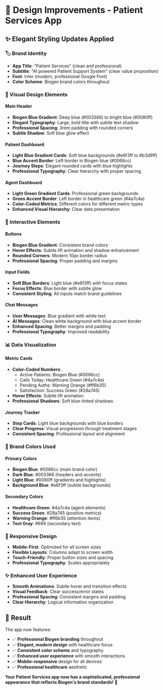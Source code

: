 # 🎨 Design Improvements - Patient Services App

## ✨ **Elegant Styling Updates Applied**

### **🏷️ Brand Identity**
- **App Title**: "Patient Services" (clean and professional)
- **Subtitle**: "AI powered Patient Support System" (clear value proposition)
- **Font**: Inter (modern, professional Google Font)
- **Color Scheme**: Biogen brand colors throughout

### **🎨 Visual Design Elements**

#### **Main Header**
- **Biogen Blue Gradient**: Deep blue (#003366) to bright blue (#0080ff)
- **Elegant Typography**: Large, bold title with subtle text shadow
- **Professional Spacing**: 3rem padding with rounded corners
- **Subtle Shadow**: Soft blue glow effect

#### **Patient Dashboard**
- **Light Blue Gradient Cards**: Soft blue backgrounds (#e6f3ff to #b3d9ff)
- **Blue Accent Border**: Left border in Biogen blue (#0066cc)
- **Journey Steps**: Elegant rounded cards with blue highlights
- **Professional Typography**: Clear hierarchy with proper spacing

#### **Agent Dashboard**
- **Light Green Gradient Cards**: Professional green backgrounds
- **Green Accent Border**: Left border in healthcare green (#4a7c4a)
- **Color-Coded Metrics**: Different colors for different metric types
- **Enhanced Visual Hierarchy**: Clear data presentation

### **🎯 Interactive Elements**

#### **Buttons**
- **Biogen Blue Gradient**: Consistent brand colors
- **Hover Effects**: Subtle lift animation and shadow enhancement
- **Rounded Corners**: Modern 10px border radius
- **Professional Spacing**: Proper padding and margins

#### **Input Fields**
- **Soft Blue Borders**: Light blue (#e6f3ff) with focus states
- **Focus Effects**: Blue border with subtle glow
- **Consistent Styling**: All inputs match brand guidelines

#### **Chat Messages**
- **User Messages**: Blue gradient with white text
- **AI Messages**: Clean white background with blue accent border
- **Enhanced Spacing**: Better margins and padding
- **Professional Typography**: Improved readability

### **📊 Data Visualization**

#### **Metric Cards**
- **Color-Coded Numbers**: 
  - Active Patients: Biogen Blue (#0066cc)
  - Calls Today: Healthcare Green (#4a7c4a)
  - Pending Auths: Warning Orange (#ff6b35)
  - Satisfaction: Success Green (#28a745)
- **Hover Effects**: Subtle lift animation
- **Professional Shadows**: Soft blue-tinted shadows

#### **Journey Tracker**
- **Step Cards**: Light blue backgrounds with blue borders
- **Clear Progress**: Visual progression through treatment stages
- **Consistent Spacing**: Professional layout and alignment

### **🎨 Brand Colors Used**

#### **Primary Colors**
- **Biogen Blue**: #0066cc (main brand color)
- **Dark Blue**: #003366 (headers and accents)
- **Light Blue**: #0080ff (gradients and highlights)
- **Background Blue**: #e6f3ff (subtle backgrounds)

#### **Secondary Colors**
- **Healthcare Green**: #4a7c4a (agent elements)
- **Success Green**: #28a745 (positive metrics)
- **Warning Orange**: #ff6b35 (attention items)
- **Text Gray**: #666 (secondary text)

### **📱 Responsive Design**
- **Mobile-First**: Optimized for all screen sizes
- **Flexible Layouts**: Columns adapt to screen width
- **Touch-Friendly**: Proper button sizes and spacing
- **Professional Typography**: Scales appropriately

### **✨ Enhanced User Experience**
- **Smooth Animations**: Subtle hover and transition effects
- **Visual Feedback**: Clear success/error states
- **Professional Spacing**: Consistent margins and padding
- **Clear Hierarchy**: Logical information organization

## 🚀 **Result**
The app now features:
- ✅ **Professional Biogen branding** throughout
- ✅ **Elegant, modern design** with healthcare focus
- ✅ **Consistent color scheme** and typography
- ✅ **Enhanced user experience** with smooth interactions
- ✅ **Mobile-responsive** design for all devices
- ✅ **Professional healthcare** aesthetic

**Your Patient Services app now has a sophisticated, professional appearance that reflects Biogen's brand standards!** 🎨
